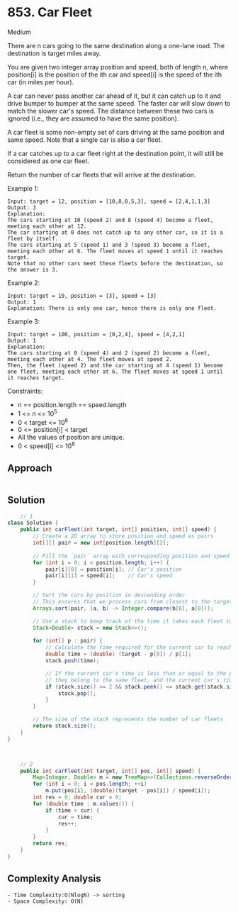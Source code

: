 # 853. Car Fleet
Medium


There are n cars going to the same destination along a one-lane road. The destination is target miles away.

You are given two integer array position and speed, both of length n, where position[i] is the position of the ith car and speed[i] is the speed of the ith car (in miles per hour).

A car can never pass another car ahead of it, but it can catch up to it and drive bumper to bumper at the same speed. The faster car will slow down to match the slower car's speed. The distance between these two cars is ignored (i.e., they are assumed to have the same position).

A car fleet is some non-empty set of cars driving at the same position and same speed. Note that a single car is also a car fleet.

If a car catches up to a car fleet right at the destination point, it will still be considered as one car fleet.

Return the number of car fleets that will arrive at the destination.

 

Example 1:
```
Input: target = 12, position = [10,8,0,5,3], speed = [2,4,1,1,3]
Output: 3
Explanation:
The cars starting at 10 (speed 2) and 8 (speed 4) become a fleet, meeting each other at 12.
The car starting at 0 does not catch up to any other car, so it is a fleet by itself.
The cars starting at 5 (speed 1) and 3 (speed 3) become a fleet, meeting each other at 6. The fleet moves at speed 1 until it reaches target.
Note that no other cars meet these fleets before the destination, so the answer is 3.
```
Example 2:
```
Input: target = 10, position = [3], speed = [3]
Output: 1
Explanation: There is only one car, hence there is only one fleet.
```
Example 3:
```
Input: target = 100, position = [0,2,4], speed = [4,2,1]
Output: 1
Explanation:
The cars starting at 0 (speed 4) and 2 (speed 2) become a fleet, meeting each other at 4. The fleet moves at speed 2.
Then, the fleet (speed 2) and the car starting at 4 (speed 1) become one fleet, meeting each other at 6. The fleet moves at speed 1 until it reaches target.
 ```

Constraints:

- n == position.length == speed.length
- 1 <= n <= 10<sup>5</sup>
- 0 < target <= 10<sup>6</sup>
- 0 <= position[i] < target
- All the values of position are unique.
- 0 < speed[i] <= 10<sup>6</sup>

## Approach
```
```

## Solution
```java
    // 1
class Solution {
    public int carFleet(int target, int[] position, int[] speed) {
        // Create a 2D array to store position and speed as pairs
        int[][] pair = new int[position.length][2];
        
        // Fill the `pair` array with corresponding position and speed values
        for (int i = 0; i < position.length; i++) {
            pair[i][0] = position[i]; // Car's position
            pair[i][1] = speed[i];    // Car's speed
        }

        // Sort the cars by position in descending order
        // This ensures that we process cars from closest to the target to farthest
        Arrays.sort(pair, (a, b) -> Integer.compare(b[0], a[0]));

        // Use a stack to keep track of the time it takes each fleet to reach the target
        Stack<Double> stack = new Stack<>();
        
        for (int[] p : pair) {
            // Calculate the time required for the current car to reach the target
            double time = (double) (target - p[0]) / p[1];
            stack.push(time);

            // If the current car's time is less than or equal to the previous car's time,
            // they belong to the same fleet, and the current car's time is removed
            if (stack.size() >= 2 && stack.peek() <= stack.get(stack.size() - 2)) {
                stack.pop();
            }
        }

        // The size of the stack represents the number of car fleets
        return stack.size();
    }
}



    // 2
    public int carFleet(int target, int[] pos, int[] speed) {
        Map<Integer, Double> m = new TreeMap<>(Collections.reverseOrder());
        for (int i = 0; i < pos.length; ++i)
            m.put(pos[i], (double)(target - pos[i]) / speed[i]);
        int res = 0; double cur = 0;
        for (double time : m.values()) {
            if (time > cur) {
                cur = time;
                res++;
            }
        }
        return res;
    }
}

```

## Complexity Analysis
```
- Time Complexity:O(NlogN) -> sorting
- Space Complexity: O(N)
```

